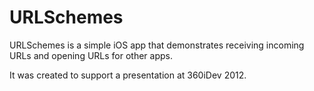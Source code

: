 # URLSchemes

URLSchemes is a simple iOS app that demonstrates receiving incoming URLs and opening URLs for other apps.

It was created to support a presentation at 360iDev 2012.



